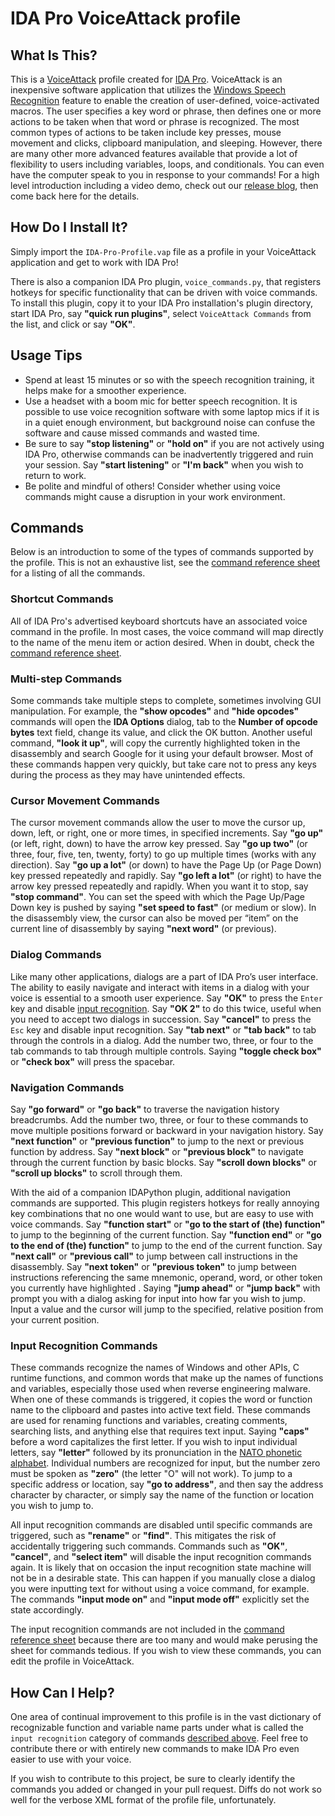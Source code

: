 # IDA Pro VoiceAttack profile

## What Is This?

This is a [VoiceAttack](https://voiceattack.com/) profile created for [IDA Pro](https://www.hex-rays.com/products/ida/index.shtml). VoiceAttack is an inexpensive software application that utilizes the [Windows Speech Recognition](https://en.wikipedia.org/wiki/Windows_Speech_Recognition) feature to enable the creation of user-defined, voice-activated macros. The user specifies a key word or phrase, then defines one or more actions to be taken when that word or phrase is recognized. The most common types of actions to be taken include key presses, mouse movement and clicks, clipboard manipulation, and sleeping. However, there are many other more advanced features available that provide a lot of flexibility to users including variables, loops,  and conditionals. You can even have the computer speak to you in response to your commands! For a high level introduction including a video demo, check out our [release blog](https://www.fireeye.com/blog/threat-research/2019/10/controlling-ida-pro-with-voice-control-software.html), then come back here for the details.


## How Do I Install It?

Simply import the `IDA-Pro-Profile.vap` file as a profile in your VoiceAttack application and get to work with IDA Pro!

There is also a companion IDA Pro plugin, `voice_commands.py`, that registers hotkeys for specific functionality that can be driven with voice commands. To install this plugin, copy it to your IDA Pro installation's plugin directory, start IDA Pro, say **"quick run plugins"**, select `VoiceAttack Commands` from the list, and click or say **"OK"**.

## Usage Tips

* Spend at least 15 minutes or so with the speech recognition training, it helps make for a smoother experience.
* Use a headset with a boom mic for better speech recognition. It is possible to use voice recognition software with some laptop mics if it is in a quiet enough environment, but background noise can confuse the software and cause missed commands and wasted time.
* Be sure to say **"stop listening"** or **"hold on"** if you are not actively using IDA Pro, otherwise commands can be inadvertently triggered and ruin your session. Say **"start listening"** or **"I'm back"** when you wish to return to work.
* Be polite and mindful of others! Consider whether using voice commands might cause a disruption in your work environment.

## Commands

Below is an introduction to some of the types of commands supported by the profile. This is not an exhaustive list, see the [command reference sheet](https://fireeye.github.io/IDA_Pro_VoiceAttack_profile/Reference_sheet.html) for a listing of all the commands.

### Shortcut Commands

All of IDA Pro's advertised keyboard shortcuts have an associated voice command in the profile. In most cases, the voice command will map directly to the name of the menu item or action desired. When in doubt, check the [command reference sheet](https://fireeye.github.io/IDA_Pro_VoiceAttack_profile/Reference_sheet.html). 

### Multi-step Commands

Some commands take multiple steps to complete, sometimes involving GUI manipulation. For example, the **"show opcodes"** and **"hide opcodes"** commands will open the **IDA Options** dialog, tab to the **Number of opcode bytes** text field, change its value, and click the OK button. Another useful command, **"look it up"**, will copy the currently highlighted token in the disassembly and search Google for it using your default browser. Most of these commands happen very quickly, but take care not to press any keys during the process as they may have unintended effects.

### Cursor Movement Commands

The cursor movement commands allow the user to move the cursor up, down, left, or right, one or more times, in specified increments. Say **"go up"** (or left, right, down) to have the arrow key pressed. Say **"go up two"** (or three, four, five, ten, twenty, forty) to go up multiple times (works with any direction). Say **"go up a lot"** (or down) to have the Page Up (or Page Down) key pressed repeatedly and rapidly. Say **"go left a lot"** (or right) to have the arrow key pressed repeatedly and rapidly. When you want it to stop, say **"stop command"**. You can set the speed with which the Page Up/Page Down key is pushed by saying **"set speed to fast"** (or medium or slow). In the disassembly view, the cursor can also be moved per “item” on the current line of disassembly by saying **"next word"** (or previous).

### Dialog Commands

Like many other applications, dialogs are a part of IDA Pro’s user interface. The ability to easily navigate and interact with items in a dialog with your voice is essential to a smooth user experience. Say **"OK"** to press the `Enter` key and disable [input recognition](#Input-Recognition-Commands). Say **"OK 2"** to do this twice, useful when you need to accept two dialogs in succession. Say **"cancel"** to press the `Esc` key and disable input recognition. Say **"tab next"** or **"tab back"** to tab through the controls in a dialog. Add the number two, three, or four to the tab commands to tab through multiple controls. Saying **"toggle check box"** or **"check box"** will press the spacebar.

### Navigation Commands

Say **"go forward"** or **"go back"** to traverse the navigation history breadcrumbs. Add the number two, three, or four to these commands to move multiple positions forward or backward in your navigation history. Say **"next function"** or **"previous function"** to jump to the next or previous function by address. Say **"next block"** or **"previous block"** to navigate through the current function by basic blocks. Say **"scroll down blocks"** or **"scroll up blocks"** to scroll through them.

With the aid of a companion IDAPython plugin, additional navigation commands are supported. This plugin registers hotkeys for really annoying key combinations that no one would want to use, but are easy to use with voice commands. Say **"function start"** or **"go to the start of (the) function"** to jump to the beginning of the current function. Say **"function end"** or **"go to the end of (the)
function"** to jump to the end of the current function. Say **"next call"** or **"previous call"** to jump between call instructions in the disassembly. Say **"next token"** or **"previous token"** to jump between instructions referencing the same mnemonic, operand, word, or other token you currently have highlighted . Saying **"jump ahead"** or **"jump back"** with prompt you with a dialog asking for input into how far you wish to jump. Input a value and the cursor will jump to the specified, relative position from your current position.

### Input Recognition Commands

These commands recognize the names of Windows and other APIs, C runtime functions, and common words that make up the names of functions and variables, especially those used when reverse engineering malware. When one of these commands is triggered, it copies the word or function name to the clipboard and pastes into active text field. These commands are used for renaming functions and variables, creating comments, searching lists, and anything else that requires text input. Saying **"caps"** before a word capitalizes the first letter. If you wish to input individual letters, say **"letter"** followed by its pronunciation in the [NATO phonetic alphabet](https://en.wikipedia.org/wiki/NATO_phonetic_alphabet). Individual numbers are recognized for input, but the number zero must be spoken as **"zero"** (the letter "O" will not work). To jump to a specific address or location, say **"go to address"**, and then say the address character by character, or simply say the name of the function or location you wish to jump to.

All input recognition commands are disabled until specific commands are triggered, such as **"rename"** or **"find"**. This mitigates the risk of accidentally triggering such commands. Commands such as **"OK"**, **"cancel"**, and **"select item"** will disable the input recognition commands again. It is likely that on occasion the input recognition state machine will not be in a desirable state. This can happen if you manually close a dialog you were inputting text for without using a voice command, for example. The commands **"input mode on"** and **"input mode off"** explicitly set the state accordingly.

The input recognition commands are not included in the [command reference sheet](https://fireeye.github.io/IDA_Pro_VoiceAttack_profile/Reference_sheet.html) because there are too many and would make perusing the sheet for commands tedious. If you wish to view these commands, you can edit the profile in VoiceAttack.

## How Can I Help?

One area of continual improvement to this profile is in the vast dictionary of recognizable function and variable name parts under what is called the `input recognition` category of commands [described above](#Input-Recognition-Commands).  Feel free to contribute there or with entirely new commands to make IDA Pro even easier to use with your voice.

If you wish to contribute to this project, be sure to clearly identify the commands you added or changed in your pull request. Diffs do not work so well for the verbose XML format of the profile file, unfortunately.
